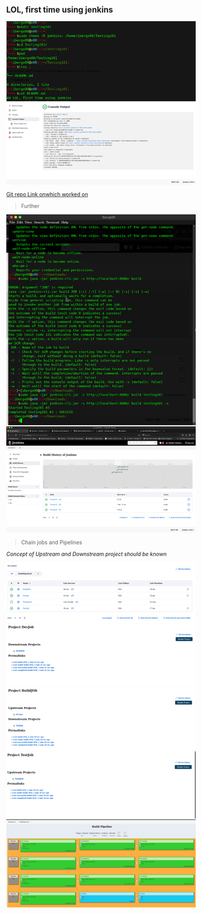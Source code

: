 ## LOL, first time using jenkins

![alt](./assets/jenkins0.png)
![alt](./assets/consoleOutput.png)

[Git repo Link onwhich worked on](https://github.com/Kshitiz-Mhto/JenkinsDemo)

> Further

![alt](./assets/jenkinsJar.png)
![alt](./assets/jenkinsConsole.png)

> Chain jobs and Pipelines

*Concept of Upstream and Downstream project should be known*

![alt](./assets/myjobs.png)
![alt](./assets/devjob.png)
![alt](./assets/buildjob.png)
![alt](./assets/testjob.png)
![alt](./assets/pipeline.png)